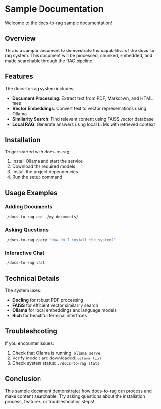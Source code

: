 # Sample Documentation

Welcome to the docs-to-rag sample documentation!

## Overview

This is a sample document to demonstrate the capabilities of the docs-to-rag system. This document will be processed, chunked, embedded, and made searchable through the RAG pipeline.

## Features

The docs-to-rag system includes:

- **Document Processing**: Extract text from PDF, Markdown, and HTML files
- **Vector Embeddings**: Convert text to vector representations using Ollama
- **Similarity Search**: Find relevant content using FAISS vector database
- **Local RAG**: Generate answers using local LLMs with retrieved context

## Installation

To get started with docs-to-rag:

1. Install Ollama and start the service
2. Download the required models
3. Install the project dependencies
4. Run the setup command

## Usage Examples

### Adding Documents
```bash
./docs-to-rag add ./my_documents/
```

### Asking Questions
```bash
./docs-to-rag query "How do I install the system?"
```

### Interactive Chat
```bash
./docs-to-rag chat
```

## Technical Details

The system uses:
- **Docling** for robust PDF processing
- **FAISS** for efficient vector similarity search
- **Ollama** for local embeddings and language models
- **Rich** for beautiful terminal interfaces

## Troubleshooting

If you encounter issues:

1. Check that Ollama is running: `ollama serve`
2. Verify models are downloaded: `ollama list`
3. Check system status: `./docs-to-rag stats`

## Conclusion

This sample document demonstrates how docs-to-rag can process and make content searchable. Try asking questions about the installation process, features, or troubleshooting steps!